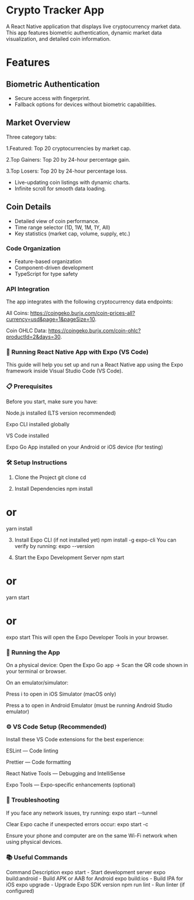 # Crypto Tracker App
A React Native application that displays live cryptocurrency market data. This app features biometric authentication, dynamic market data visualization, and detailed coin information.

# Features
## Biometric Authentication

- Secure access with fingerprint.
- Fallback options for devices without biometric capabilities.

## Market Overview

Three category tabs:

1.Featured: Top 20 cryptocurrencies by market cap.

2.Top Gainers: Top 20 by 24-hour percentage gain.

3.Top Losers: Top 20 by 24-hour percentage loss.

- Live-updating coin listings with dynamic charts.
- Infinite scroll for smooth data loading.

## Coin Details

- Detailed view of coin performance.
- Time range selector (1D, 1W, 1M, 1Y, All)
- Key statistics (market cap, volume, supply, etc.)

### Code Organization

- Feature-based organization
- Component-driven development
- TypeScript for type safety

### API Integration
The app integrates with the following cryptocurrency data endpoints:

All Coins: https://coingeko.burjx.com/coin-prices-all?currency=usd&page=1&pageSize=10.

Coin OHLC Data: https://coingeko.burjx.com/coin-ohlc?productId=2&days=30.

### 🚀 Running React Native App with Expo (VS Code)
This guide will help you set up and run a React Native app using the Expo framework inside Visual Studio Code (VS Code).

### 📋 Prerequisites
Before you start, make sure you have:

Node.js installed (LTS version recommended)

Expo CLI installed globally

VS Code installed

Expo Go App installed on your Android or iOS device (for testing)

### 🛠 Setup Instructions
1. Clone the Project
git clone <your-repo-url>
cd <project-folder>

2. Install Dependencies
npm install
# or
yarn install

3. Install Expo CLI (if not installed yet)
npm install -g expo-cli
You can verify by running:
expo --version

4. Start the Expo Development Server
npm start
# or
yarn start
# or
expo start
This will open the Expo Developer Tools in your browser.

### 📱 Running the App
On a physical device:
Open the Expo Go app → Scan the QR code shown in your terminal or browser.

On an emulator/simulator:

Press i to open in iOS Simulator (macOS only)

Press a to open in Android Emulator (must be running Android Studio emulator)

### ⚙️ VS Code Setup (Recommended)
Install these VS Code extensions for the best experience:

ESLint — Code linting

Prettier — Code formatting

React Native Tools — Debugging and IntelliSense

Expo Tools — Expo-specific enhancements (optional)

### 🐛 Troubleshooting
If you face any network issues, try running:
expo start --tunnel

Clear Expo cache if unexpected errors occur:
expo start -c

Ensure your phone and computer are on the same Wi-Fi network when using physical devices.

### 📚 Useful Commands

Command	Description
expo start - Start development server
expo build:android - Build APK or AAB for Android
expo build:ios - Build IPA for iOS
expo upgrade - Upgrade Expo SDK version
npm run lint - Run linter (if configured)
